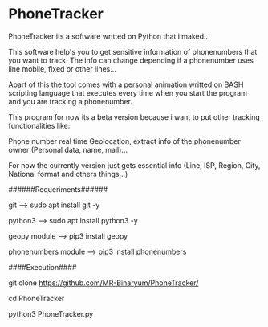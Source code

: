 # PhoneTracker

PhoneTracker its a software writted on Python that i maked...

This software help's you to get sensitive information of phonenumbers that you want to track.
The info can change depending if a phonenumber uses line mobile, fixed or other lines...

Apart of this the tool comes with a personal animation writted on BASH scripting language that executes every time when you start the program and you are tracking a phonenumber.

This program for now its a beta version because i want to put other tracking functionalities like: 

Phone number real time Geolocation, extract info of the phonenumber owner  (Personal data, name, mail)...

For now the currently version just gets essential info (Line, ISP, Region, City, National format and others things...)


 ######Requeriments######

git --> sudo apt install git -y

python3 --> sudo apt install python3 -y

geopy module --> pip3 install geopy 

phonenumbers module --> pip3 install phonenumbers

 ####Execution####
 
 git clone https://github.com/MR-Binaryum/PhoneTracker/
 
 cd PhoneTracker
 
 python3 PhoneTracker.py
